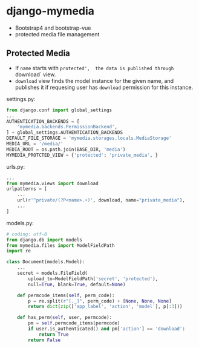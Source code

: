# django-mymedia

- Bootstrap4 and bootstrap-vue
- protected media file management


## Protected Media

- If `name` starts with `protected',  the data is published through `download` view.
- `download` view finds the model instance for the given name, and publishes it
   if requesing user has  `download` permission for this instance.

settings.py:

~~~py
from django.conf import global_settings
...
AUTHENTICATION_BACKENDS = [
    'mymedia.backends.PermissionBackend',
] + global_settings.AUTHENTICATION_BACKENDS
DEFAULT_FILE_STORAGE = 'mymedia.storages.locals.MediaStorage'
MEDIA_URL = '/media/'
MEDIA_ROOT = os.path.join(BASE_DIR, 'media')
MYMEDIA_PROTCTED_VIEW = {'protected': 'private_media', }
~~~

urls.py:

~~~py
...
from mymedia.views import download
urlpatterns = [
    ...
    url(r'^private/(?P<name>.+)', download, name="private_media"),
    ...
]
~~~

models.py:

~~~py
# coding: utf-8
from django.db import models
from mymedia.files import ModelFieldPath
import re

class Document(models.Model):
    ...
    secret = models.FileField(
        upload_to=ModelFieldPath('secret', 'protected'),
        null=True, blank=True, default=None)

    def permcode_items(self, perm_code):
        p = re.split(r"[._]", perm_code) + [None, None, None]
        return dict(zip(['app_label', 'action', 'model'], p[:3]))

    def has_perm(self, user, permcode):
        pm = self.permcode_items(permcode)
        if user.is_authenticated() and pm['action'] == 'download':
            return True
        return False        
~~~
